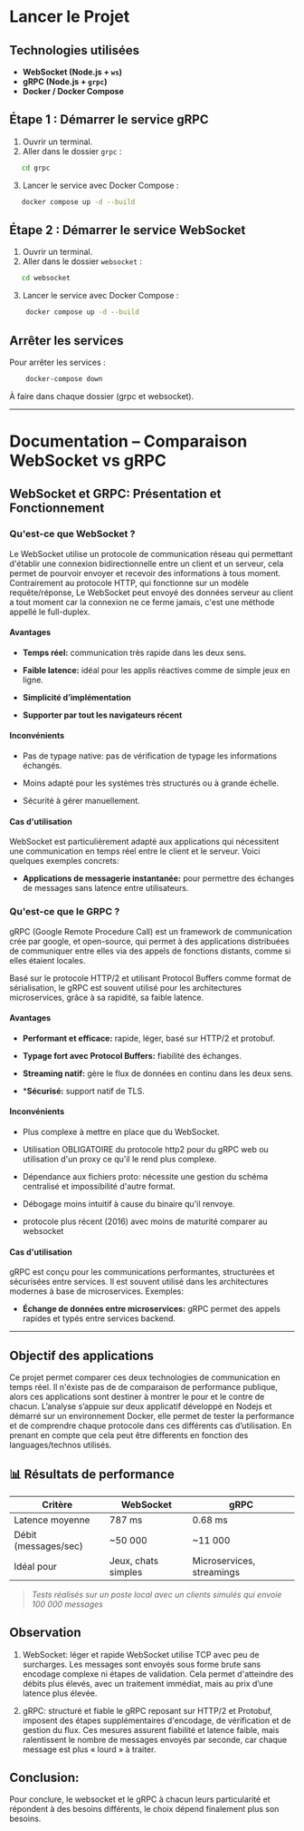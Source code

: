 
# Lancer le Projet


## Technologies utilisées

- **WebSocket (Node.js + `ws`)**
- **gRPC (Node.js + `grpc`)**
- **Docker / Docker Compose**


## Étape 1 : Démarrer le service gRPC

1. Ouvrir un terminal.
2. Aller dans le dossier `grpc` :

```bash
   cd grpc
```

3. Lancer le service avec Docker Compose :

```bash
   docker compose up -d --build
```

## Étape 2 : Démarrer le service WebSocket

1. Ouvrir un terminal.
2. Aller dans le dossier `websocket` :

```bash
   cd websocket
```

3. Lancer le service avec Docker Compose :

```bash
    docker compose up -d --build
```

## Arrêter les services

Pour arrêter les services :

```bash
    docker-compose down
```

À faire dans chaque dossier (grpc et websocket).

---

# Documentation – Comparaison WebSocket vs gRPC

## WebSocket et GRPC: Présentation et Fonctionnement

### Qu'est-ce que WebSocket ?

Le WebSocket utilise un protocole de communication réseau qui permettant d'établir une connexion bidirectionnelle entre un 
client et un serveur, cela permet de pourvoir envoyer et recevoir des informations à tous moment. Contrairement au protocole HTTP, qui fonctionne sur un modèle requête/réponse, 
Le WebSocket peut envoyé des données serveur au client a tout moment car la connexion ne ce ferme jamais, c'est une méthode appellé le full-duplex.

#### Avantages 

- **Temps réel:** communication très rapide dans les deux sens.

- **Faible latence:** idéal pour les applis réactives comme de simple jeux en ligne.

- **Simplicité d’implémentation**

- **Supporter par tout les navigateurs récent** 

#### Inconvénients

- Pas de typage native: pas de vérification de typage les informations échangés.

- Moins adapté pour les systèmes très structurés ou à grande échelle.

- Sécurité à gérer manuellement.

#### Cas d'utilisation

WebSocket est particulièrement adapté aux applications qui nécessitent une communication en temps réel entre le client et le 
serveur. Voici quelques exemples concrets:

- **Applications de messagerie instantanée:** pour permettre des échanges de messages sans latence entre utilisateurs.

### Qu'est-ce que le GRPC ?

gRPC (Google Remote Procedure Call) est un framework de communication crée par google, et open-source, qui permet à des 
applications distribuées de communiquer entre elles via des appels de fonctions distants, comme si elles étaient locales.

Basé sur le protocole HTTP/2 et utilisant Protocol Buffers comme format de sérialisation, le gRPC est souvent utilisé pour les 
architectures microservices, grâce à sa rapidité, sa faible latence.

#### Avantages 

- **Performant et efficace:** rapide, léger, basé sur HTTP/2 et protobuf.

- **Typage fort avec Protocol Buffers:** fiabilité des échanges.

- **Streaming natif:** gère le flux de données en continu dans les deux sens.

- ***Sécurisé:** support natif de TLS.

#### Inconvénients

- Plus complexe à mettre en place que du WebSocket.

- Utilisation OBLIGATOIRE du protocole http2 pour du gRPC web ou utilisation d'un proxy ce qu'il le rend plus complexe.

- Dépendance aux fichiers proto: nécessite une gestion du schéma centralisé et impossibilité d'autre format.

- Débogage moins intuitif à cause du binaire qu'il renvoye.

- protocole plus récent (2016) avec moins de maturité comparer au websocket

#### Cas d'utilisation

gRPC est conçu pour les communications performantes, structurées et sécurisées entre services. Il est souvent utilisé dans les 
architectures modernes à base de microservices. Exemples:

- **Échange de données entre microservices:** gRPC permet des appels rapides et typés entre services backend.

---

## Objectif des applications

Ce projet permet comparer ces deux technologies de communication en temps réel. Il n'éxiste pas de
de comparaison de performance publique, alors ces applications sont destiner à montrer le pour et le contre de chacun.
L’analyse s’appuie sur deux applicatif développé en Nodejs et démarré sur un environnement Docker, 
elle permet de tester la performance et de comprendre chaque protocole dans ces différents cas d’utilisation. En prenant en compte que cela peut être differents en fonction des languages/technos utilisés.

## 📊 Résultats de performance

| Critère                  | WebSocket            | gRPC                      |
|--------------------------|----------------------|---------------------------|
| Latence moyenne          | 787 ms               | 0.68 ms                   |
| Débit (messages/sec)     | ~50 000              | ~11 000                   |
| Idéal pour               | Jeux, chats simples  | Microservices, streamings |

> _Tests réalisés sur un poste local avec un clients simulés qui envoie 100 000 messages_

## Observation

1. WebSocket: léger et rapide
WebSocket utilise TCP avec peu de surcharges. Les messages sont envoyés sous forme brute sans encodage complexe 
ni étapes de validation. Cela permet d'atteindre des débits plus élevés, avec un traitement immédiat, mais au prix d’une latence 
plus élevée.

2. gRPC: structuré et fiable
le gRPC reposant sur HTTP/2 et Protobuf, imposent des étapes supplémentaires d'encodage, de vérification et de gestion du flux. 
Ces mesures assurent fiabilité et latence faible, mais ralentissent le nombre de messages envoyés par seconde, car chaque message 
est plus « lourd » à traiter.

## Conclusion:

Pour conclure, le websocket et le gRPC à chacun leurs particularité et répondent à des besoins différents, le choix dépend finalement plus son besoins.